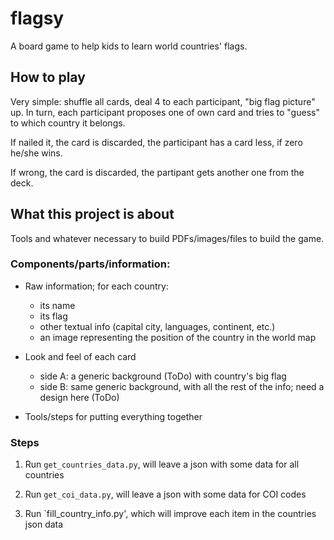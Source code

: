 # flagsy

A board game to help kids to learn world countries' flags.

## How to play

Very simple: shuffle all cards, deal 4 to each participant, "big flag picture" up. In turn, each participant proposes one of own card and tries to "guess" to which country it belongs.

If nailed it, the card is discarded, the participant has a card less, if zero he/she wins.

If wrong, the card is discarded, the partipant gets another one from the deck.


## What this project is about

Tools and whatever necessary to build PDFs/images/files to build the game.


### Components/parts/information:

- Raw information; for each country:
    - its name
    - its flag
    - other textual info (capital city, languages, continent, etc.)
    - an image representing the position of the country in the world map

- Look and feel of each card
    - side A: a generic background (ToDo) with country's big flag
    - side B: same generic background, with all the rest of the info; need a design here (ToDo)

- Tools/steps for putting everything together


### Steps

1. Run `get_countries_data.py`, will leave a json with some data for all countries

2. Run `get_coi_data.py`, will leave a json with some data for COI codes

3. Run `fill_country_info.py', which will improve each item in the countries json data
